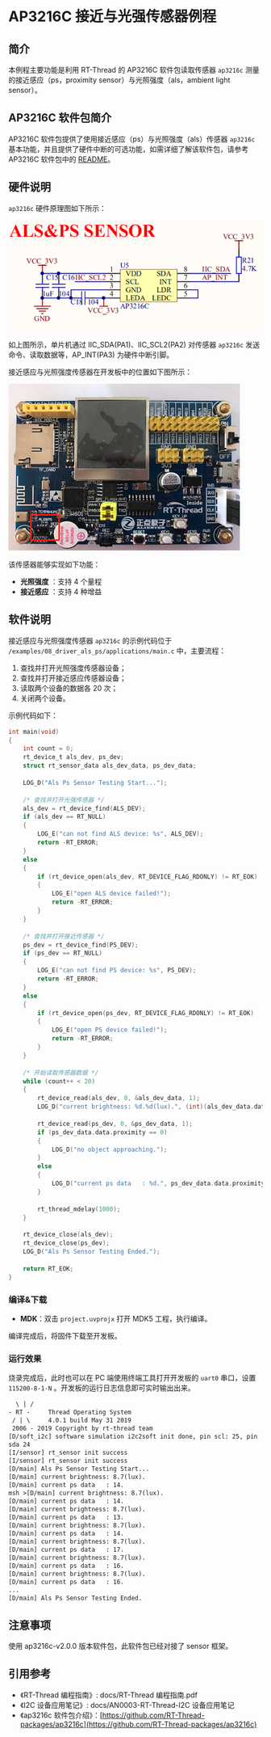 # AP3216C 接近与光强传感器例程 

## 简介

本例程主要功能是利用 RT-Thread 的 AP3216C 软件包读取传感器 `ap3216c` 测量的接近感应（ps，proximity sensor）与光照强度（als，ambient light sensor）。

## AP3216C 软件包简介

AP3216C 软件包提供了使用接近感应（ps）与光照强度（als）传感器 `ap3216c` 基本功能，并且提供了硬件中断的可选功能，如需详细了解该软件包，请参考 AP3216C 软件包中的 [README](https://github.com/RT-Thread-packages/ap3216c/blob/master/README.md)。

## 硬件说明

`ap3216c` 硬件原理图如下所示：

![接近与光强传感器连接原理图](../../docs/figures/08_driver_als_ps/als_ps_sch1.png)



如上图所示，单片机通过 IIC_SDA(PA1)、IIC_SCL2(PA2) 对传感器 `ap3216c` 发送命令、读取数据等，AP_INT(PA3) 为硬件中断引脚。

接近感应与光照强度传感器在开发板中的位置如下图所示：

![接近与光强传感器位置](../../docs/figures/08_driver_als_ps/als_ps_onboard.png)

该传感器能够实现如下功能：

- **光照强度** ：支持 4 个量程
- **接近感应** ：支持 4 种增益

## 软件说明

接近感应与光照强度传感器 `ap3216c` 的示例代码位于 `/examples/08_driver_als_ps/applications/main.c` 中，主要流程：

1. 查找并打开光照强度传感器设备；
2. 查找并打开接近感应传感器设备；
3. 读取两个设备的数据各 20 次；
4. 关闭两个设备。

示例代码如下：

```c
int main(void)
{
    int count = 0;
    rt_device_t als_dev, ps_dev;
    struct rt_sensor_data als_dev_data, ps_dev_data;

    LOG_D("Als Ps Sensor Testing Start...");
    
    /* 查找并打开光强传感器 */
    als_dev = rt_device_find(ALS_DEV);
    if (als_dev == RT_NULL)
    {
        LOG_E("can not find ALS device: %s", ALS_DEV);
        return -RT_ERROR;
    }
    else
    {
        if (rt_device_open(als_dev, RT_DEVICE_FLAG_RDONLY) != RT_EOK)
        {
            LOG_E("open ALS device failed!");
            return -RT_ERROR;
        }
    }

    /* 查找并打开接近传感器 */
    ps_dev = rt_device_find(PS_DEV);
    if (ps_dev == RT_NULL)
    {
        LOG_E("can not find PS device: %s", PS_DEV);
        return -RT_ERROR;
    }
    else
    {
        if (rt_device_open(ps_dev, RT_DEVICE_FLAG_RDONLY) != RT_EOK)
        {
            LOG_E("open PS device failed!");
            return -RT_ERROR;
        }
    }

    /* 开始读取传感器数据 */
    while (count++ < 20)
    {
        rt_device_read(als_dev, 0, &als_dev_data, 1);
        LOG_D("current brightness: %d.%d(lux).", (int)(als_dev_data.data.light / 10), (int)(als_dev_data.data.light % 10));

        rt_device_read(ps_dev, 0, &ps_dev_data, 1);
        if (ps_dev_data.data.proximity == 0)
        {
            LOG_D("no object approaching.");
        }
        else
        {
            LOG_D("current ps data   : %d.", ps_dev_data.data.proximity);
        }

        rt_thread_mdelay(1000);
    }
    
    rt_device_close(als_dev);
    rt_device_close(ps_dev);
    LOG_D("Als Ps Sensor Testing Ended.");

    return RT_EOK;
}
```

### 编译&下载

- **MDK**：双击 `project.uvprojx` 打开 MDK5 工程，执行编译。

编译完成后，将固件下载至开发板。

### 运行效果

烧录完成后，此时也可以在 PC 端使用终端工具打开开发板的 `uart0` 串口，设置 `115200-8-1-N` 。开发板的运行日志信息即可实时输出出来。

```shell
  \ | /                                                                          
- RT -     Thread Operating System                                              
 / | \     4.0.1 build May 31 2019                                              
 2006 - 2019 Copyright by rt-thread team                                        
[D/soft_i2c] software simulation i2c2soft init done, pin scl: 25, pin sda 24    
[I/sensor] rt_sensor init success                                               
[I/sensor] rt_sensor init success  
[D/main] Als Ps Sensor Testing Start...  
[D/main] current brightness: 8.7(lux).                                          
[D/main] current ps data   : 14.                                                
msh >[D/main] current brightness: 8.7(lux).                                     
[D/main] current ps data   : 14.                                                
[D/main] current brightness: 8.7(lux).                                          
[D/main] current ps data   : 13.                                                
[D/main] current brightness: 8.7(lux).                                          
[D/main] current ps data   : 14.                                                
[D/main] current brightness: 8.7(lux).                                          
[D/main] current ps data   : 17.                                                
[D/main] current brightness: 8.7(lux).                                          
[D/main] current ps data   : 16.                                                
[D/main] current brightness: 8.7(lux).                                          
[D/main] current ps data   : 16.    
...
[D/main] Als Ps Sensor Testing Ended. 
```

## 注意事项

使用 ap3216c-v2.0.0 版本软件包，此软件包已经对接了 sensor 框架。

## 引用参考

- 《RT-Thread 编程指南》: docs/RT-Thread 编程指南.pdf
- 《I2C 设备应用笔记》: docs/AN0003-RT-Thread-I2C 设备应用笔记
- 《ap3216c 软件包介绍》：[https://github.com/RT-Thread-packages/ap3216c](https://github.com/RT-Thread-packages/ap3216c)